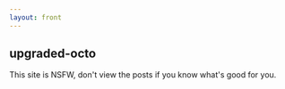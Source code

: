 ```yaml
---
layout: front
---
```

## upgraded-octo

This site is NSFW, don't view the posts if you know what's good for you.
